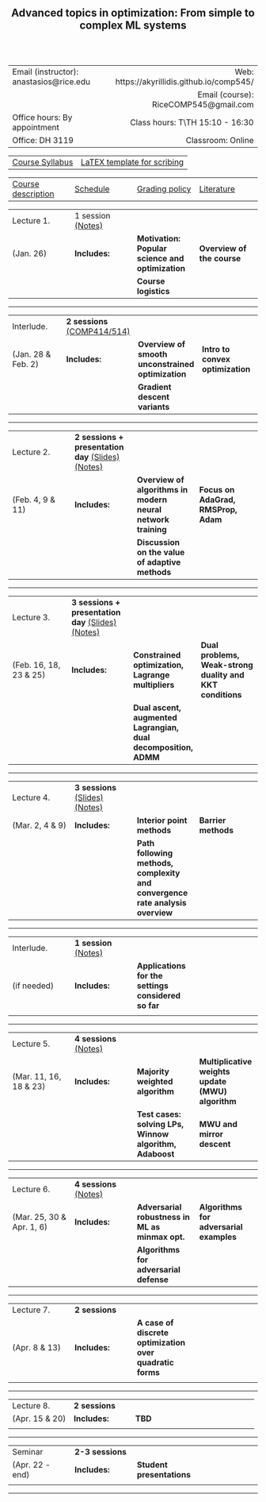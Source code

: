 <h2 align="center"><b> Advanced topics in optimization: From simple to complex ML systems</b> </h2>

<br>
<br>

<table style="width:100%">  
  <tr>
    <td>Email (instructor): anastasios@rice.edu</td>
    <td align="right">Web: https://akyrillidis.github.io/comp545/</td> 
  </tr>
  <tr>
    <td> </td>
    <td align="right">Email (course): RiceCOMP545@gmail.com</td> 
  </tr>
  <tr>
    <td>Office hours: By appointment </td>
    <td align="right">Class hours: T\TH 15:10 - 16:30</td> 
  </tr>
  <tr>
    <td>Office: DH 3119</td>
    <td align="right">Classroom: Online </td> 
  </tr>
</table>

<table style="width:100%">  
  <tr> 
    <td align="center"><a href="./Syllabus.pdf">Course Syllabus</a></td>
    <td align="center"><a href="./scribe_template.zip">LaTEX template for scribing</a></td>
  </tr>
</table>

<table style="width:100%">  
  <col width="25%">
  <col width="25%">
  <col width="25%">
  <col width="25%">
  <tr> 
    <td align="left"><a href="http://akyrillidis.github.io/comp545/">Course description</a></td>
    <td align="left"><a href="http://akyrillidis.github.io/comp545/schedule.html">Schedule</a></td> 
    <td align="left"><a href="http://akyrillidis.github.io/comp545/grading.html">Grading policy</a></td> 
    <td align="left"><a href="http://akyrillidis.github.io/comp545/literature.html">Literature</a></td> 
  </tr>
</table>

<table style="width:100%"> 
  <col width="25%">
  <col width="25%">
  <col width="25%">
  <col width="25%">
  <tr>
    <td>Lecture 1.</td>
    <td align="left"> 1 session <a href="./Lectures/2020/Notes 1.pdf">(Notes)</a> </td> 
    <td></td>
    <td></td>
  </tr>
  <tr>
    <td> (Jan. 26) </td>
    <td align="left"><b>Includes:</b> </td> 
    <td align="left"><b>Motivation: Popular science and optimization</b> </td>
    <td align="left"><b>Overview of the course</b> </td>
  </tr>
  <tr>
    <td></td>
    <td align="left"></td> 
    <td align="left"><b>Course logistics</b> </td>
    <td align="left"></td>
  </tr>
</table>

<hr/>

<table style="width:100%">  
  <col width="25%">
  <col width="25%">
  <col width="25%">
  <col width="25%">
  <tr>
    <td>Interlude.</td>
    <td align="left"><b>2 sessions</b> <a href="https://akyrillidis.github.io/comp414-514/">(COMP414/514)</a>  </td> 
    <td></td>
    <td></td>
  </tr>
  <tr>
    <td> (Jan. 28 & Feb. 2) </td>
    <td align="left"><b>Includes:</b> </td> 
    <td align="left"><b>Overview of smooth unconstrained optimization</b> </td>
    <td align="left"><b>Intro to convex optimization</b> </td>
  </tr>
  <tr>
    <td></td>
    <td align="left"></td> 
    <td align="left"><b>Gradient descent variants</b> </td>
    <td align="left"></td>
  </tr>
</table>

<hr/>

<table style="width:100%">  
  <col width="25%">
  <col width="25%">
  <col width="25%">
  <col width="25%">
  <tr>
    <td>Lecture 2.</td>
    <td align="left"><b>2 sessions + presentation day</b> <a href="./Lectures/2020/Lecture 2.pdf">(Slides)</a> <a href="./Lectures/2020/Notes 2.pdf">(Notes)</a> </td> 
    <td></td>
    <td></td>
  </tr>
  <tr>
    <td> (Feb. 4, 9 & 11) </td>
    <td align="left"><b>Includes:</b> </td> 
    <td align="left"><b>Overview of algorithms in modern neural network training</b> </td>
    <td align="left"><b>Focus on AdaGrad, RMSProp, Adam</b> </td>
  </tr>
  <tr>
    <td></td>
    <td align="left"></td> 
    <td align="left"><b>Discussion on the value of adaptive methods</b> </td>
    <td align="left"></td>
  </tr>
</table>

<hr/>

<table style="width:100%">  
  <col width="25%">
  <col width="25%">
  <col width="25%">
  <col width="25%">
  <tr>
    <td>Lecture 3.</td>
    <td align="left"><b>3 sessions + presentation day</b> <a href="./Lectures/2020/Lecture 3.pdf">(Slides)</a> <a href="./Lectures/2020/Notes 3.pdf">(Notes)</a> </td> 
    <td></td>
    <td></td>
  </tr>
  <tr>
    <td> (Feb. 16, 18, 23 & 25) </td>
    <td align="left"><b>Includes:</b> </td> 
    <td align="left"><b>Constrained optimization, Lagrange multipliers</b> </td>
    <td align="left"><b>Dual problems, Weak-strong duality and KKT conditions</b> </td>
  </tr>
  <tr>
    <td></td>
    <td align="left"></td> 
    <td align="left"><b>Dual ascent, augmented Lagrangian, dual decomposition, ADMM</b> </td>
    <td align="left"></td>
  </tr>
</table>

<hr/>

<table style="width:100%">  
  <col width="25%">
  <col width="25%">
  <col width="25%">
  <col width="25%">
  <tr>
    <td>Lecture 4.</td>
    <td align="left"><b>3 sessions</b> <a href="./Lectures/2020/Lecture 4.pdf">(Slides)</a> <a href="./Lectures/2020/Notes 4.pdf">(Notes)</a> </td> 
    <td></td>
    <td></td>
  </tr>
  <tr>
    <td> (Mar. 2, 4 & 9) </td>
    <td align="left"><b>Includes:</b> </td> 
    <td align="left"><b>Interior point methods</b> </td>
    <td align="left"><b>Barrier methods</b> </td>
  </tr>
  <tr>
    <td></td>
    <td align="left"></td> 
    <td align="left"><b>Path following methods, complexity and convergence rate analysis overview</b> </td>
    <td align="left"></td>
  </tr>
</table>

<hr/>

<table style="width:100%">  
  <col width="25%">
  <col width="25%">
  <col width="25%">
  <col width="25%">
  <tr>
    <td>Interlude.</td>
    <td align="left"><b>1 session</b> <a href="./Lectures/2020/Notes (bonus).pdf">(Notes)</a> </td> 
    <td></td>
    <td></td>
  </tr>
  <tr>
    <td> (if needed) </td>
    <td align="left"><b>Includes:</b> </td> 
    <td align="left"><b>Applications for the settings considered so far</b> </td>
    <td align="left"></td>
  </tr>
  <tr>
    <td></td>
    <td align="left"></td> 
    <td align="left"></td>
    <td align="left"></td>
  </tr>
</table>

<hr/>

<table style="width:100%">  
  <col width="25%">
  <col width="25%">
  <col width="25%">
  <col width="25%">
  <tr>
    <td>Lecture 5.</td>
    <td align="left"><b>4 sessions</b> <a href="./Lectures/2020/Notes 5.pdf">(Notes)</a> </td> 
    <td></td>
    <td></td>
  </tr>
  <tr>
    <td> (Mar. 11, 16, 18 & 23) </td>
    <td align="left"><b>Includes:</b> </td> 
    <td align="left"><b>Majority weighted algorithm</b> </td>
    <td align="left"><b>Multiplicative weights update (MWU) algorithm</b> </td>
  </tr>
  <tr>
    <td></td>
    <td align="left"></td> 
    <td align="left"><b>Test cases: solving LPs, Winnow algorithm, Adaboost</b> </td>
    <td align="left"><b>MWU and mirror descent</b></td>
  </tr>
</table>

<hr/>

<table style="width:100%">  
  <col width="25%">
  <col width="25%">
  <col width="25%">
  <col width="25%">
  <tr>
    <td>Lecture 6.</td>
    <td align="left"><b>4 sessions</b> <a href="./Lectures/2020/Notes 6.pdf">(Notes)</a> </td> 
    <td></td>
    <td></td>
  </tr>
  <tr>
    <td> (Mar. 25, 30 & Apr. 1, 6) </td>
    <td align="left"><b>Includes:</b> </td> 
    <td align="left"><b>Adversarial robustness in ML as minmax opt.</b> </td>
    <td align="left"><b>Algorithms for adversarial examples</b> </td>
  </tr>
  <tr>
    <td></td>
    <td align="left"></td> 
    <td align="left"><b>Algorithms for adversarial defense</b> </td>
    <td align="left"></td>
  </tr>
</table>

<hr/>


<table style="width:100%">  
  <col width="25%">
  <col width="25%">
  <col width="25%">
  <col width="25%">
  <tr>
    <td>Lecture 7.</td>
    <td align="left"><b>2 sessions</b></a> </td> 
    <td></td>
    <td></td>
  </tr>
  <tr>
    <td> (Apr. 8 & 13) </td>
    <td align="left"><b>Includes:</b> </td> 
    <td align="left"><b>A case of discrete optimization over quadratic forms</b> </td>
    <td align="left"><b></b> </td>
  </tr>
  <tr>
    <td></td>
    <td align="left"></td> 
    <td align="left"><b></b> </td>
    <td align="left"></td>
  </tr>
</table>

<hr/>


<table style="width:100%">  
  <col width="25%">
  <col width="25%">
  <col width="25%">
  <col width="25%">
  <tr>
    <td>Lecture 8.</td>
    <td align="left"><b>2 sessions</b></a> </td> 
    <td></td>
    <td></td>
  </tr>
  <tr>
    <td> (Apr. 15 & 20) </td>
    <td align="left"><b>Includes:</b> </td> 
    <td align="left"><b>TBD</b> </td>
    <td align="left"><b></b> </td>
  </tr>
  <tr>
    <td></td>
    <td align="left"></td> 
    <td align="left"><b></b> </td>
    <td align="left"></td>
  </tr>
</table>

<hr/>


<table style="width:100%">  
  <col width="25%">
  <col width="25%">
  <col width="25%">
  <col width="25%">
  <tr>
    <td>Seminar</td>
    <td align="left"><b>2-3 sessions</b></a> </td> 
    <td></td>
    <td></td>
  </tr>
  <tr>
    <td> (Apr. 22 - end) </td>
    <td align="left"><b>Includes:</b> </td> 
    <td align="left"><b>Student presentations</b> </td>
    <td align="left"><b></b> </td>
  </tr>
  <tr>
    <td></td>
    <td align="left"></td> 
    <td align="left"><b></b> </td>
    <td align="left"></td>
  </tr>
</table>

<hr/>

<br>
<br>
<br>

